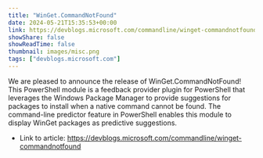 ```yaml
---
title: "WinGet.CommandNotFound"
date: 2024-05-21T15:35:53+00:00
link: https://devblogs.microsoft.com/commandline/winget-commandnotfound
showShare: false
showReadTime: false
thumbnail: images/misc.png
tags: ["devblogs.microsoft.com"]
---
```

We are pleased to announce the release of WinGet.CommandNotFound! This PowerShell module is a feedback provider plugin for PowerShell that leverages the Windows Package Manager to provide suggestions for packages to install when a native command cannot be found. The command-line predictor feature in PowerShell enables this module to display WinGet packages as predictive suggestions.

- Link to article: https://devblogs.microsoft.com/commandline/winget-commandnotfound